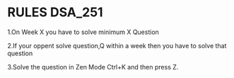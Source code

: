 # RULES DSA_251

1.On Week X you have to solve minimum X Question 

2.If your oppent solve question,Q within a week then you have to solve that question

3.Solve the question in Zen Mode Ctrl+K and then press Z.

